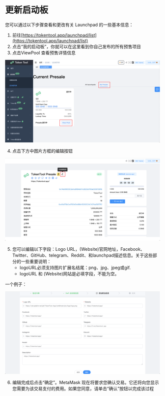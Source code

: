 # 更新启动板

您可以通过以下步骤查看和更改有关 Launchpad 的一些基本信息：

1. 前往[https://tokentool.app/launchpad/list](https://tokentool.app/launchpad/list)
2. 点击“我的启动板”，你就可以在这里看到你自己发布的所有预售项目
3. 点击ViewPool 查看预售详情信息

![update-launchpad](../.gitbook/assets/launchpad/Snipaste_2022-05-08_13-58-08.png)


4. 点击下方中图片方框的编辑按钮

![update-launchpad](../.gitbook/assets/launchpad/Snipaste_2022-05-08_14-03-42.png)

5. 您可以编辑以下字段：Logo URL，(Website)官网地址，Facebook、Twitter、GitHub、telegram、Reddit、和launchpad描述信息。关于这些部分的一些重要说明：
	- logoURL必须支持图片扩展名结尾：png、jpg、jpeg或gif. 
	- logoURL 和 (Website)网站是必填字段，不能为空。

一个例子：

![update-launchpad](../.gitbook/assets/launchpad/Snipaste_2022-05-08_14-11-02.png)


6. 编辑完成后点击“确定”。MetaMask 现在将要求您确认交易。它还将向您显示您需要为该交易支付的费用。如果您同意，请单击“确认”按钮以完成该过程